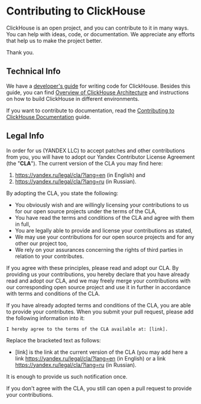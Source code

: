 # Contributing to ClickHouse

ClickHouse is an open project, and you can contribute to it in many ways. You can help with ideas, code, or documentation. We appreciate any efforts that help us to make the project better.

Thank you.

## Technical Info

We have a [developer's guide](https://clickhouse.yandex/docs/en/development/developer_instruction/) for writing code for ClickHouse. Besides this guide, you can find [Overview of ClickHouse Architecture](https://clickhouse.yandex/docs/en/development/architecture/) and instructions on how to build ClickHouse in different environments.

If you want to contribute to documentation, read the [Contributing to ClickHouse Documentation](docs/README.md) guide.

## Legal Info

In order for us (YANDEX LLC) to accept patches and other contributions from you, you will have to adopt our Yandex Contributor License Agreement (the "**CLA**"). The current version of the CLA you may find here:
1) https://yandex.ru/legal/cla/?lang=en (in English) and
2) https://yandex.ru/legal/cla/?lang=ru (in Russian).

By adopting the CLA, you state the following:

* You obviously wish and are willingly licensing your contributions to us for our open source projects under the terms of the CLA,
* You have read the terms and conditions of the CLA and agree with them in full,
* You are legally able to provide and license your contributions as stated,
* We may use your contributions for our open source projects and for any other our project too,
* We rely on your assurances concerning the rights of third parties in relation to your contributes.

If you agree with these principles, please read and adopt our CLA. By providing us your contributions, you hereby declare that you have already read and adopt our CLA, and we may freely merge your contributions with our corresponding open source project and use it in further in accordance with terms and conditions of the CLA.

If you have already adopted terms and conditions of the CLA, you are able to provide your contributes. When you submit your pull request, please add the following information into it:

```
I hereby agree to the terms of the CLA available at: [link].
```

Replace the bracketed text as follows:
* [link] is the link at the current version of the CLA (you may add here a link https://yandex.ru/legal/cla/?lang=en (in English) or a link https://yandex.ru/legal/cla/?lang=ru (in Russian).

It is enough to provide us such notification once.

If you don't agree with the CLA, you still can open a pull request to provide your contributions.

